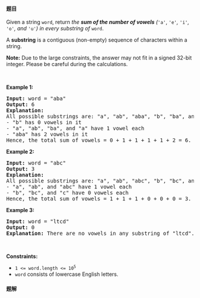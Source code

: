 #### 题目
<p>Given a string <code>word</code>, return <em>the <strong>sum of the number of vowels</strong> (</em><code>&#39;a&#39;</code>, <code>&#39;e&#39;</code><em>,</em> <code>&#39;i&#39;</code><em>,</em> <code>&#39;o&#39;</code><em>, and</em> <code>&#39;u&#39;</code><em>)</em> <em>in every substring of </em><code>word</code>.</p>

<p>A <strong>substring</strong> is a contiguous (non-empty) sequence of characters within a string.</p>

<p><strong>Note:</strong> Due to the large constraints, the answer may not fit in a signed 32-bit integer. Please be careful during the calculations.</p>

<p>&nbsp;</p>
<p><strong class="example">Example 1:</strong></p>

<pre>
<strong>Input:</strong> word = &quot;aba&quot;
<strong>Output:</strong> 6
<strong>Explanation:</strong> 
All possible substrings are: &quot;a&quot;, &quot;ab&quot;, &quot;aba&quot;, &quot;b&quot;, &quot;ba&quot;, and &quot;a&quot;.
- &quot;b&quot; has 0 vowels in it
- &quot;a&quot;, &quot;ab&quot;, &quot;ba&quot;, and &quot;a&quot; have 1 vowel each
- &quot;aba&quot; has 2 vowels in it
Hence, the total sum of vowels = 0 + 1 + 1 + 1 + 1 + 2 = 6. 
</pre>

<p><strong class="example">Example 2:</strong></p>

<pre>
<strong>Input:</strong> word = &quot;abc&quot;
<strong>Output:</strong> 3
<strong>Explanation:</strong> 
All possible substrings are: &quot;a&quot;, &quot;ab&quot;, &quot;abc&quot;, &quot;b&quot;, &quot;bc&quot;, and &quot;c&quot;.
- &quot;a&quot;, &quot;ab&quot;, and &quot;abc&quot; have 1 vowel each
- &quot;b&quot;, &quot;bc&quot;, and &quot;c&quot; have 0 vowels each
Hence, the total sum of vowels = 1 + 1 + 1 + 0 + 0 + 0 = 3.
</pre>

<p><strong class="example">Example 3:</strong></p>

<pre>
<strong>Input:</strong> word = &quot;ltcd&quot;
<strong>Output:</strong> 0
<strong>Explanation:</strong> There are no vowels in any substring of &quot;ltcd&quot;.
</pre>

<p>&nbsp;</p>
<p><strong>Constraints:</strong></p>

<ul>
	<li><code>1 &lt;= word.length &lt;= 10<sup>5</sup></code></li>
	<li><code>word</code> consists of lowercase English letters.</li>
</ul>


 #### 题解